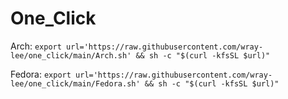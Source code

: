 # One_Click
Arch: `export url='https://raw.githubusercontent.com/wray-lee/one_click/main/Arch.sh' && sh -c "$(curl -kfsSL $url)"`


Fedora: `export url='https://raw.githubusercontent.com/wray-lee/one_click/main/Fedora.sh' && sh -c "$(curl -kfsSL $url)"`
